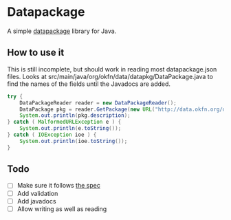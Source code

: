 # Datapackage

A simple [datapackage](http://data.okfn.org/standards/data-package) library for Java.


## How to use it

This is still incomplete, but should work in reading most datapackage.json files.  Looks at src/main/java/org/okfn/data/datapkg/DataPackage.java to find the names of the fields until the Javadocs are added.

```java
try {
    DataPackageReader reader = new DataPackageReader();
    DataPackage pkg = reader.GetPackage(new URL("http://data.okfn.org/data/cpi/datapackage.json"));
    System.out.println(pkg.description);            
} catch ( MalformedURLException e ) {
    System.out.println(e.toString());
} catch ( IOException ioe ) {
    System.out.println(ioe.toString());
}
```

## Todo

- [ ] Make sure it follows [the spec](http://www.dataprotocols.org/en/latest/data-packages.html)
- [ ] Add validation
- [ ] Add javadocs
- [ ] Allow writing as well as reading
